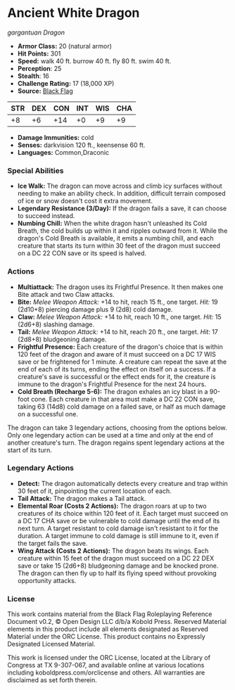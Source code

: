 # Ancient White Dragon

*gargantuan* *Dragon*

- **Armor Class:** 20 (natural armor)
- **Hit Points:** 301 
- **Speed:** walk 40 ft. burrow 40 ft. fly 80 ft. swim 40 ft.
- **Perception**: 25
- **Stealth**: 16
- **Challenge Rating:** 17 (18,000 XP)
- **Source:** [Black Flag](https://koboldpress.com/kpstore/product/tovrpg-pg-mv/)

| STR | DEX | CON | INT | WIS | CHA |
| --- | --- | --- | --- | --- | --- |
| +8 | +6 | +14 | +0 | +9 | +9 |

- **Damage Immunities:** cold
- **Senses:** darkvision 120 ft., keensense 60 ft.
- **Languages:** Common,Draconic

### Special Abilities

- **Ice Walk:** The dragon can move across and climb icy surfaces without needing to make an ability check. In addition, difficult terrain composed of ice or snow doesn't cost it extra movement.
- **Legendary Resistance (3/Day):** If the dragon fails a save, it can choose to succeed instead.
- **Numbing Chill:** When the white dragon hasn't unleashed its Cold Breath, the cold builds up within it and ripples outward from it. While the dragon's Cold Breath is available, it emits a numbing chill, and each creature that starts its turn within 30 feet of the dragon must succeed on a DC 22 CON save or its speed is halved.

### Actions

- **Multiattack:** The dragon uses its Frightful Presence. It then makes one Bite attack and two Claw attacks.
- **Bite:** _Melee Weapon Attack:_ +14 to hit, reach 15 ft., one target. _Hit:_ 19 (2d10+8) piercing damage plus 9 (2d8) cold damage.
- **Claw:** _Melee Weapon Attack:_ +14 to hit, reach 10 ft., one target. _Hit:_ 15 (2d6+8) slashing damage.
- **Tail:** _Melee Weapon Attack:_ +14 to hit, reach 20 ft., one target. _Hit:_ 17 (2d8+8) bludgeoning damage.
- **Frightful Presence:** Each creature of the dragon's choice that is within 120 feet of the dragon and aware of it must succeed on a DC 17 WIS save or be frightened for 1 minute. A creature can repeat the save at the end of each of its turns, ending the effect on itself on a success. If a creature's save is successful or the effect ends for it, the creature is immune to the dragon's Frightful Presence for the next 24 hours.
- **Cold Breath (Recharge 5-6):** The dragon exhales an icy blast in a 90-foot cone. Each creature in that area must make a DC 22 CON save, taking 63 (14d8) cold damage on a failed save, or half as much damage on a successful one.

The dragon can take 3 legendary actions, choosing from the options below. Only one legendary action can be used at a time and only at the end of another creature's turn. The dragon regains spent legendary actions at the start of its turn.

### Legendary Actions

- **Detect:** The dragon automatically detects every creature and trap within 30 feet of it, pinpointing the current location of each.
- **Tail Attack:** The dragon makes a Tail attack.
- **Elemental Roar (Costs 2 Actions):** The dragon roars at up to two creatures of its choice within 120 feet of it. Each target must succeed on a DC 17 CHA save or be vulnerable to cold damage until the end of its next turn. A target resistant to cold damage isn't resistant to it for the duration. A target immune to cold damage is still immune to it, even if the target fails the save.
- **Wing Attack (Costs 2 Actions):** The dragon beats its wings. Each creature within 15 feet of the dragon must succeed on a DC 22 DEX save or take 15 (2d6+8) bludgeoning damage and be knocked prone. The dragon can then fly up to half its flying speed without provoking opportunity attacks.


### License

This work contains material from the Black Flag Roleplaying Reference Document v0.2, © Open Design LLC d/b/a Kobold Press. Reserved Material elements in this product include all elements designated as Reserved Material under the ORC License. This product contains no Expressly Designated Licensed Material.

This work is licensed under the ORC License, located at the Library of Congress at TX 9-307-067, and available online at various locations including koboldpress.com/orclicense and others. All warranties are disclaimed as set forth therein.
